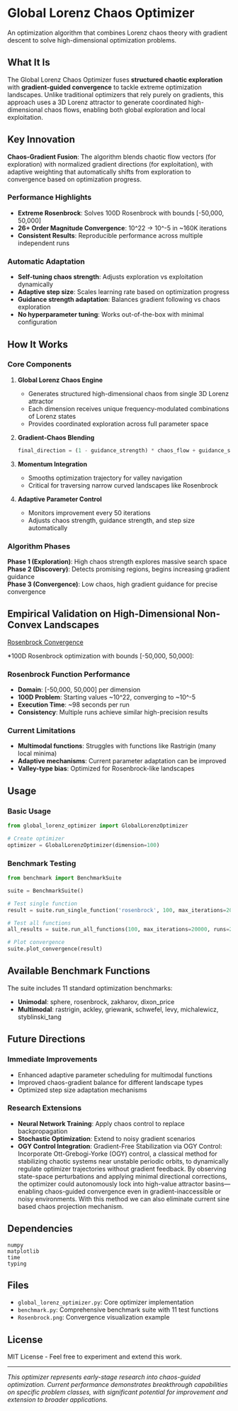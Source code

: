 # Global Lorenz Chaos Optimizer

An optimization algorithm that combines Lorenz chaos theory with gradient descent to solve high-dimensional optimization problems.

## What It Is

The Global Lorenz Chaos Optimizer fuses **structured chaotic exploration** with **gradient-guided convergence** to tackle extreme optimization landscapes. Unlike traditional optimizers that rely purely on gradients, this approach uses a 3D Lorenz attractor to generate coordinated high-dimensional chaos flows, enabling both global exploration and local exploitation.

## Key Innovation

**Chaos-Gradient Fusion**: The algorithm blends chaotic flow vectors (for exploration) with normalized gradient directions (for exploitation), with adaptive weighting that automatically shifts from exploration to convergence based on optimization progress.

### Performance Highlights
- **Extreme Rosenbrock**: Solves 100D Rosenbrock with bounds [-50,000, 50,000] 
- **26+ Order Magnitude Convergence**: 10^22 → 10^-5 in ~160K iterations
- **Consistent Results**: Reproducible performance across multiple independent runs

### Automatic Adaptation
- **Self-tuning chaos strength**: Adjusts exploration vs exploitation dynamically
- **Adaptive step size**: Scales learning rate based on optimization progress  
- **Guidance strength adaptation**: Balances gradient following vs chaos exploration
- **No hyperparameter tuning**: Works out-of-the-box with minimal configuration

## How It Works

### Core Components

1. **Global Lorenz Chaos Engine**
   - Generates structured high-dimensional chaos from single 3D Lorenz attractor
   - Each dimension receives unique frequency-modulated combinations of Lorenz states
   - Provides coordinated exploration across full parameter space

2. **Gradient-Chaos Blending**
   ```python
   final_direction = (1 - guidance_strength) * chaos_flow + guidance_strength * gradient_direction
   ```

3. **Momentum Integration**
   - Smooths optimization trajectory for valley navigation
   - Critical for traversing narrow curved landscapes like Rosenbrock

4. **Adaptive Parameter Control**
   - Monitors improvement every 50 iterations
   - Adjusts chaos strength, guidance strength, and step size automatically

### Algorithm Phases

**Phase 1 (Exploration)**: High chaos strength explores massive search space  
**Phase 2 (Discovery)**: Detects promising regions, begins increasing gradient guidance  
**Phase 3 (Convergence)**: Low chaos, high gradient guidance for precise convergence  

## Empirical Validation on High-Dimensional Non-Convex Landscapes
[Rosenbrock Convergence](Rosenbrock.png)

*100D Rosenbrock optimization with bounds [-50,000, 50,000]:

### Rosenbrock Function Performance
- **Domain**: [-50,000, 50,000] per dimension
- **100D Problem**: Starting values ~10^22, converging to ~10^-5
- **Execution Time**: ~98 seconds per run
- **Consistency**: Multiple runs achieve similar high-precision results

### Current Limitations
- **Multimodal functions**: Struggles with functions like Rastrigin (many local minima)
- **Adaptive mechanisms**: Current parameter adaptation can be improved
- **Valley-type bias**: Optimized for Rosenbrock-like landscapes

## Usage

### Basic Usage
```python
from global_lorenz_optimizer import GlobalLorenzOptimizer

# Create optimizer
optimizer = GlobalLorenzOptimizer(dimension=100)

```

### Benchmark Testing
```python
from benchmark import BenchmarkSuite

suite = BenchmarkSuite()

# Test single function
result = suite.run_single_function('rosenbrock', 100, max_iterations=200000, runs=3)

# Test all functions  
all_results = suite.run_all_functions(100, max_iterations=20000, runs=2)

# Plot convergence
suite.plot_convergence(result)
```

## Available Benchmark Functions

The suite includes 11 standard optimization benchmarks:
- **Unimodal**: sphere, rosenbrock, zakharov, dixon_price
- **Multimodal**: rastrigin, ackley, griewank, schwefel, levy, michalewicz, styblinski_tang

## Future Directions

### Immediate Improvements
- Enhanced adaptive parameter scheduling for multimodal functions
- Improved chaos-gradient balance for different landscape types
- Optimized step size adaptation mechanisms

### Research Extensions
- **Neural Network Training**: Apply chaos control to replace backpropagation
- **Stochastic Optimization**: Extend to noisy gradient scenarios
- **OGY Control Integration**: Gradient-Free Stabilization via OGY Control:
Incorporate Ott-Grebogi-Yorke (OGY) control, a classical method for stabilizing chaotic systems near unstable periodic orbits, to dynamically regulate optimizer trajectories without gradient feedback. By observing state-space perturbations and applying minimal directional corrections, the optimizer could autonomously lock into high-value attractor basins—enabling chaos-guided convergence even in gradient-inaccessible or noisy environments. With this method we can also eliminate current sine based chaos projection mechanism.


## Dependencies

```
numpy
matplotlib
time
typing
```

## Files

- `global_lorenz_optimizer.py`: Core optimizer implementation
- `benchmark.py`: Comprehensive benchmark suite with 11 test functions
- `Rosenbrock.png`: Convergence visualization example

## License

MIT License - Feel free to experiment and extend this work.

---

*This optimizer represents early-stage research into chaos-guided optimization. Current performance demonstrates breakthrough capabilities on specific problem classes, with significant potential for improvement and extension to broader applications.*
